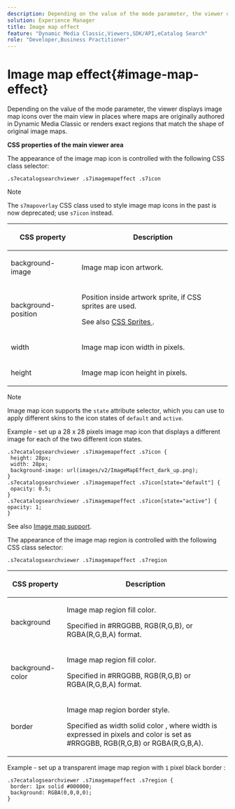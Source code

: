```yaml
---
description: Depending on the value of the mode parameter, the viewer displays image map icons over the main view in places where maps are originally authored in Dynamic Media Classic or renders exact regions that match the shape of original image maps.
solution: Experience Manager
title: Image map effect
feature: "Dynamic Media Classic,Viewers,SDK/API,eCatalog Search"
role: "Developer,Business Practitioner"
---
```


# Image map effect{#image-map-effect}

Depending on the value of the mode parameter, the viewer displays image map icons over the main view in places where maps are originally authored in Dynamic Media Classic or renders exact regions that match the shape of original image maps.

<!--<a id="section_061E550C1C1D4DB2BD663A898895B38C"></a>-->

**CSS properties of the main viewer area**

The appearance of the image map icon is controlled with the following CSS class selector:

```
.s7ecatalogsearchviewer .s7imagemapeffect .s7icon
```

>[!NOTE]
>
>The `s7mapoverlay` CSS class used to style image map icons in the past is now deprecated; use `s7icon` instead.

<table id="table_94EE3F5BBE4547C0B4943471CEE7EDE4"> 
 <thead> 
  <tr> 
   <th colname="col1" class="entry"> <p> CSS property </p> </th> 
   <th colname="col2" class="entry"> <p>Description </p> </th> 
  </tr> 
 </thead>
 <tbody> 
  <tr> 
   <td colname="col1"> <p> <span class="codeph"> background-image </span> </p> </td> 
   <td colname="col2"> <p>Image map icon artwork. </p> </td> 
  </tr> 
  <tr> 
   <td colname="col1"> <p> <span class="codeph"> background-position </span> </p> </td> 
   <td colname="col2"> <p> Position inside artwork sprite, if CSS sprites are used. </p> <p>See also <a href="../../../c-html5-s7-aem-asset-viewers/c-html5-ecatsearch-viewer-about/c-html5-ecatsearch-viewer-customizingviewer/c-html5-ecatsearch-viewer-customizingviewer.md#section-9d570f95eb2443aca74c1b02f6e89aff" format="dita" scope="local"> CSS Sprites </a>. </p> </td> 
  </tr> 
  <tr> 
   <td colname="col1"> <p> <span class="codeph"> width </span> </p> </td> 
   <td colname="col2"> <p>Image map icon width in pixels. </p> </td> 
  </tr> 
  <tr> 
   <td colname="col1"> <p> <span class="codeph"> height </span> </p> </td> 
   <td colname="col2"> <p>Image map icon height in pixels. </p> </td> 
  </tr> 
 </tbody> 
</table>

>[!NOTE]
>
>Image map icon supports the `state` attribute selector, which you can use to apply different skins to the icon states of `default` and `active`.

Example - set up a 28 x 28 pixels image map icon that displays a different image for each of the two different icon states.

```
.s7ecatalogsearchviewer .s7imagemapeffect .s7icon { 
 height: 28px; 
 width: 28px;  
 background-image: url(images/v2/ImageMapEffect_dark_up.png); 
} 
.s7ecatalogsearchviewer .s7imagemapeffect .s7icon[state="default"] { 
 opacity: 0.5; 
} 
.s7ecatalogsearchviewer .s7imagemapeffect .s7icon[state="active"] { 
opacity: 1; 
}
```

See also [Image map support](../../../c-html5-s7-aem-asset-viewers/c-html5-20-ecatalog-viewer-about/c-html5-20-ecatalog-image-map-support.md#concept-28759efae5014a1fa8b0fb14dc26812a).

The appearance of the image map region is controlled with the following CSS class selector:

```
.s7ecatalogsearchviewer .s7imagemapeffect .s7region
```

<table id="table_1FF98CE842604AAABD838FF528CDC4EF"> 
 <thead> 
  <tr> 
   <th colname="col1" class="entry"> <p> CSS property </p> </th> 
   <th colname="col2" class="entry"> <p>Description </p> </th> 
  </tr> 
 </thead>
 <tbody> 
  <tr> 
   <td colname="col1"> <p> <span class="codeph"> background </span> </p> </td> 
   <td colname="col2"> <p> Image map region fill color. </p> <p>Specified in #RRGGBB, RGB(R,G,B), or RGBA(R,G,B,A) format. </p> </td> 
  </tr> 
  <tr> 
   <td colname="col1"> <p> <span class="codeph"> background-color </span> </p> </td> 
   <td colname="col2"> <p> Image map region fill color. </p> <p>Specified in #RRGGBB, RGB(R,G,B) or RGBA(R,G,B,A) format. </p> </td> 
  </tr> 
  <tr> 
   <td colname="col1"> <p> <span class="codeph"> border </span> </p> </td> 
   <td colname="col2"> <p> Image map region border style. </p> <p>Specified as <span class="codeph"> <span class="varname"> width </span> solid <span class="varname"> color </span> </span>, where <span class="codeph"> <span class="varname"> width </span> </span> is expressed in pixels and <span class="codeph"> <span class="varname"> color </span> </span> is set as #RRGGBB, RGB(R,G,B) or RGBA(R,G,B,A). </p> </td> 
  </tr> 
 </tbody> 
</table>

Example - set up a transparent image map region with `1` pixel black border :

```
.s7ecatalogsearchviewer .s7imagemapeffect .s7region { 
 border: 1px solid #000000; 
 background: RGBA(0,0,0,0);  
}
```

